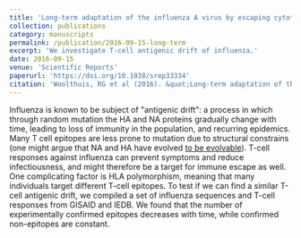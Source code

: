 ```yaml
---
title: 'Long-term adaptation of the influenza A virus by escaping cytotoxic T-cell recognition'
collection: publications
category: manuscripts
permalink: /publication/2016-09-15-long-term
excerpt: 'We investigate T-cell antigenic drift of influenza.'
date: 2016-09-15
venue: 'Scientific Reports'
paperurl: 'https://doi.org/10.1038/srep33334'
citation: 'Woolthuis, RG et al (2016). &quot;Long-term adaptation of the influenza A virus by escaping cytotoxic T-cell recognition.&quot; <i>Scientific Reports</i>. 6: 33334.'
---
```


Influenza is known to be subject of "antigenic drift": a process in  which through random mutation the HA and NA proteins gradually change with time, leading to loss of immunity in the population, and recurring epidemics. Many T cell epitopes are less prone to mutation due to structural constrains (one might argue that NA and HA have evolved [to be evolvable](https://elifesciences.org/articles/03300)).
T-cell responses against influenza can prevent symptoms and reduce infectiousness, and might therefore be a target for immune escape as well. One complicating factor is HLA polymorphism, meaning that many individuals target different T-cell epitopes. To test if we can find a similar T-cell antigenic drift, we compiled a set of influenza sequences and T-cell responses from GISAID and IEDB. We found that the number of experimentally confirmed epitopes decreases with time, while confirmed non-epitopes are constant.